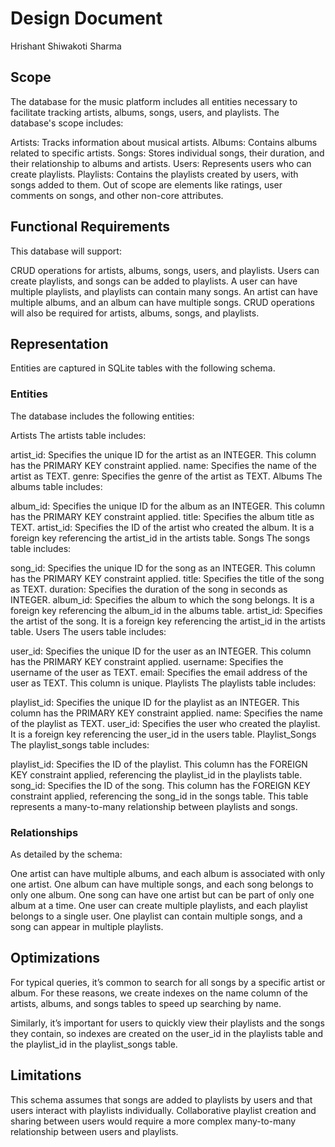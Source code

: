 # Design Document

Hrishant Shiwakoti Sharma


## Scope

The database for the music platform includes all entities necessary to facilitate tracking artists, albums, songs, users, and playlists. The database's scope includes:

Artists: Tracks information about musical artists.
Albums: Contains albums related to specific artists.
Songs: Stores individual songs, their duration, and their relationship to albums and artists.
Users: Represents users who can create playlists.
Playlists: Contains the playlists created by users, with songs added to them.
Out of scope are elements like ratings, user comments on songs, and other non-core attributes.

## Functional Requirements

This database will support:

CRUD operations for artists, albums, songs, users, and playlists.
Users can create playlists, and songs can be added to playlists.
A user can have multiple playlists, and playlists can contain many songs.
An artist can have multiple albums, and an album can have multiple songs.
CRUD operations will also be required for artists, albums, songs, and playlists.


## Representation
Entities are captured in SQLite tables with the following schema.


### Entities

The database includes the following entities:

Artists
The artists table includes:

artist_id: Specifies the unique ID for the artist as an INTEGER. This column has the PRIMARY KEY constraint applied.
name: Specifies the name of the artist as TEXT.
genre: Specifies the genre of the artist as TEXT.
Albums
The albums table includes:

album_id: Specifies the unique ID for the album as an INTEGER. This column has the PRIMARY KEY constraint applied.
title: Specifies the album title as TEXT.
artist_id: Specifies the ID of the artist who created the album. It is a foreign key referencing the artist_id in the artists table.
Songs
The songs table includes:

song_id: Specifies the unique ID for the song as an INTEGER. This column has the PRIMARY KEY constraint applied.
title: Specifies the title of the song as TEXT.
duration: Specifies the duration of the song in seconds as INTEGER.
album_id: Specifies the album to which the song belongs. It is a foreign key referencing the album_id in the albums table.
artist_id: Specifies the artist of the song. It is a foreign key referencing the artist_id in the artists table.
Users
The users table includes:

user_id: Specifies the unique ID for the user as an INTEGER. This column has the PRIMARY KEY constraint applied.
username: Specifies the username of the user as TEXT.
email: Specifies the email address of the user as TEXT. This column is unique.
Playlists
The playlists table includes:

playlist_id: Specifies the unique ID for the playlist as an INTEGER. This column has the PRIMARY KEY constraint applied.
name: Specifies the name of the playlist as TEXT.
user_id: Specifies the user who created the playlist. It is a foreign key referencing the user_id in the users table.
Playlist_Songs
The playlist_songs table includes:

playlist_id: Specifies the ID of the playlist. This column has the FOREIGN KEY constraint applied, referencing the playlist_id in the playlists table.
song_id: Specifies the ID of the song. This column has the FOREIGN KEY constraint applied, referencing the song_id in the songs table.
This table represents a many-to-many relationship between playlists and songs.


### Relationships

As detailed by the schema:

One artist can have multiple albums, and each album is associated with only one artist.
One album can have multiple songs, and each song belongs to only one album.
One song can have one artist but can be part of only one album at a time.
One user can create multiple playlists, and each playlist belongs to a single user.
One playlist can contain multiple songs, and a song can appear in multiple playlists.


## Optimizations

For typical queries, it’s common to search for all songs by a specific artist or album. For these reasons, we create indexes on the name column of the artists, albums, and songs tables to speed up searching by name.

Similarly, it’s important for users to quickly view their playlists and the songs they contain, so indexes are created on the user_id in the playlists table and the playlist_id in the playlist_songs table.

## Limitations

This schema assumes that songs are added to playlists by users and that users interact with playlists individually. Collaborative playlist creation and sharing between users would require a more complex many-to-many relationship between users and playlists.


